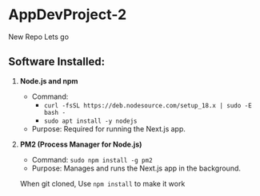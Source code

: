 # AppDevProject-2
New Repo Lets go

## Software Installed:


1. **Node.js and npm**
   - Command: 
     - `curl -fsSL https://deb.nodesource.com/setup_18.x | sudo -E bash -`
     - `sudo apt install -y nodejs`
   - Purpose: Required for running the Next.js app.


2. **PM2 (Process Manager for Node.js)**
   - Command: `sudo npm install -g pm2`
   - Purpose: Manages and runs the Next.js app in the background.

    When git cloned, Use `npm install` to make it work


